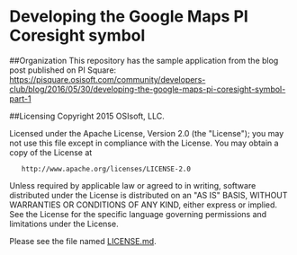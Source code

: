 Developing the Google Maps PI Coresight symbol
===

##Organization
This repository has the sample application from the blog post published on PI Square:
https://pisquare.osisoft.com/community/developers-club/blog/2016/05/30/developing-the-google-maps-pi-coresight-symbol-part-1

##Licensing
Copyright 2015 OSIsoft, LLC.

   Licensed under the Apache License, Version 2.0 (the "License");
   you may not use this file except in compliance with the License.
   You may obtain a copy of the License at

       http://www.apache.org/licenses/LICENSE-2.0

   Unless required by applicable law or agreed to in writing, software
   distributed under the License is distributed on an "AS IS" BASIS,
   WITHOUT WARRANTIES OR CONDITIONS OF ANY KIND, either express or implied.
   See the License for the specific language governing permissions and
   limitations under the License.
   
Please see the file named [LICENSE.md](LICENSE.md).
